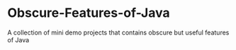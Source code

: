 # Obscure-Features-of-Java
A collection of mini demo projects that contains obscure but useful features of Java

